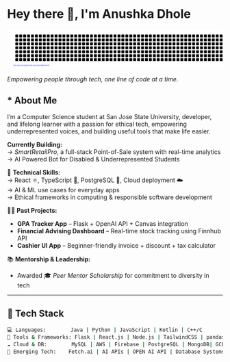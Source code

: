 # Hey there 👋, I'm Anushka Dhole

![gitartwork](https://github.com/anushkadhole/gitname/blob/main/gitartwork.svg?raw=true)

*Empowering people through tech, one line of code at a time.*

## * About Me
I’m a Computer Science student at San Jose State University, developer, and lifelong learner with a passion for ethical tech, empowering underrepresented voices, and building useful tools that make life easier.

**Currently Building:**  
→ *SmartRetailPro*, a full-stack Point-of-Sale system with real-time analytics  
→ AI Powered Bot for Disabled & Underrepresented Students

🌱 **Technical Skills:**  
→ React ⚛️, TypeScript 🧩, PostgreSQL 🐘, Cloud deployment ☁️  
→ AI & ML use cases for everyday apps  
→ Ethical frameworks in computing & responsible software development

👩‍💻 **Past Projects:**  
- **GPA Tracker App** – Flask + OpenAI API + Canvas integration  
- **Financial Advising Dashboard** – Real-time stock tracking using Finnhub API  
- **Cashier UI App** – Beginner-friendly invoice + discount + tax calculator  

📚 **Mentorship & Leadership:**    
- Awarded 🎓 *Peer Mentor Scholarship* for commitment to diversity in tech  

---

## 🚀 Tech Stack

```bash
💻 Languages:        Java | Python | JavaScript | Kotlin | C++/C
🧰 Tools & Frameworks: Flask | React.js | Node.js | TailwindCSS | pandas | Git| TypeScript | Node.js| REST API
☁️ Cloud & DB:        MySQL | AWS | Firebase | PostgreSQL | MongoDB| GCP
🤖 Emerging Tech:    Fetch.ai | AI APIs | OPEN AI API | Database Systems
